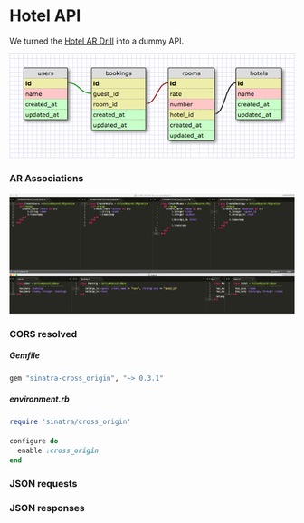 # Hotel API

We turned the [Hotel AR Drill](https://github.com/sf-sea-lions-2016/active-record-associations-drill-hotels-challenge) into a dummy API.

![](https://raw.githubusercontent.com/sebabelmar/DBC/master/phase-2/hotel_API/pics/hotels_schema.png)

### AR Associations

![alt text](https://raw.githubusercontent.com/sebabelmar/DBC/master/phase-2/hotel_API/pics/Screen%20Shot%202016-04-04%20at%205.27.38%20PM.png)

### CORS resolved
##### Gemfile
```ruby
gem "sinatra-cross_origin", "~> 0.3.1"
```

##### environment.rb

```ruby
require 'sinatra/cross_origin'

configure do
  enable :cross_origin
end
```

### JSON requests

### JSON responses
